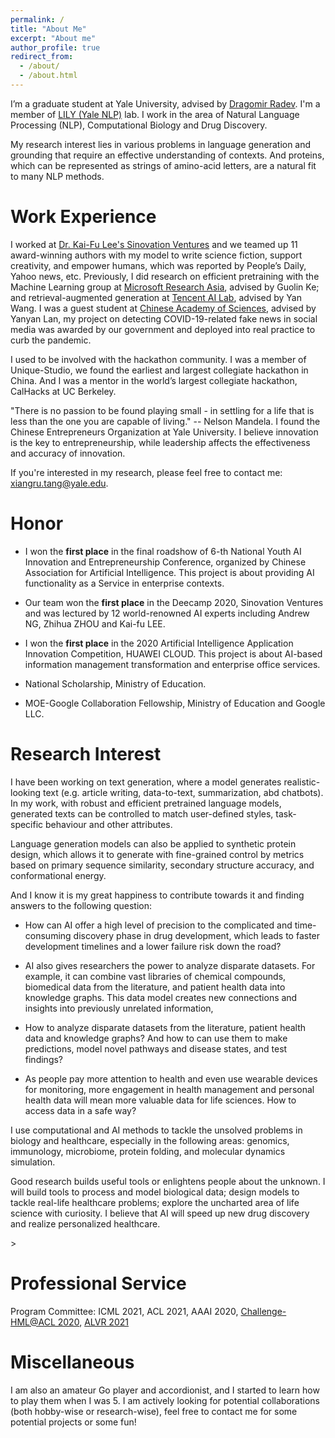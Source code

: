 ```yaml
---
permalink: /
title: "About Me"
excerpt: "About me"
author_profile: true
redirect_from: 
  - /about/
  - /about.html
---
```

I’m a graduate student at Yale University, advised by [Dragomir Radev](https://cpsc.yale.edu/people/dragomir-radev). I'm a member of [LILY (Yale NLP)](https://yale-lily.github.io/) lab. I work in the area of Natural Language Processing (NLP), Computational Biology and Drug Discovery. 

My research interest lies in various problems in language generation and grounding that require an effective understanding of contexts. And proteins, which can be represented as strings of amino-acid letters, are a natural fit to many NLP methods. 

# Work Experience

I worked at [Dr. Kai-Fu Lee's Sinovation Ventures](https://www.sinovationventures.com/) and we teamed up 11 award-winning authors with my model to write science fiction, support creativity, and empower humans, which was reported by People’s Daily, Yahoo news, etc. Previously, I did research on efficient pretraining with the Machine Learning group at [Microsoft Research Asia](https://www.microsoft.com/en-us/research/lab/microsoft-research-asia/), advised by Guolin Ke; and retrieval-augmented generation at [Tencent AI Lab](https://ai.tencent.com/ailab/en/index), advised by Yan Wang. I was a guest student at [Chinese Academy of Sciences](https://english.cas.cn/about_us/), advised by Yanyan Lan, my project on detecting COVID-19-related fake news in social media was awarded by our government and deployed into real practice to curb the pandemic.

I used to be involved with the hackathon community. I was a member of Unique-Studio, we found the earliest and largest collegiate hackathon in China. And I was a mentor in the world’s largest collegiate hackathon, CalHacks at UC Berkeley.

"There is no passion to be found playing small - in settling for a life that is less than the one you are capable of living." -- Nelson Mandela. I found the Chinese Entrepreneurs Organization at Yale University. I believe innovation is the key to entrepreneurship, while leadership affects the effectiveness and accuracy of innovation. 

If you're interested in my research, please feel free to contact me: xiangru.tang@yale.edu.

# Honor

* I won the **first place** in the final roadshow of 6-th National Youth AI Innovation and Entrepreneurship Conference, organized by Chinese Association for Artificial Intelligence. This project is about providing AI functionality as a Service in enterprise contexts.


* Our team  won the **first place** in the Deecamp 2020, Sinovation Ventures and was lectured by 12 world-renowned AI experts including Andrew NG, Zhihua ZHOU and Kai-fu LEE. 

* I won the **first place** in the 2020 Artificial Intelligence Application Innovation Competition, HUAWEI CLOUD. This project is about AI-based information management transformation and enterprise office services.

* National Scholarship, Ministry of Education.

* MOE-Google Collaboration Fellowship, Ministry of Education and Google LLC.

# Research Interest

I have been working on text generation, where a model generates realistic-looking text (e.g. article writing, data-to-text, summarization, abd chatbots). In my work, with robust and efficient pretrained language models, generated texts can be controlled to match user-defined styles, task-specific behaviour and other attributes.
 
Language generation models can also be applied to synthetic protein design, which allows it to generate with fine-grained control by metrics based on primary sequence similarity, secondary structure accuracy, and conformational energy.

And I know it is my great happiness to contribute towards it and finding answers to the following question:

* How can AI offer a high level of precision to the complicated and time-consuming discovery phase in drug development, which leads to faster development timelines and a lower failure risk down the road? 

* AI also gives researchers the power to analyze disparate datasets. For example, it can combine vast libraries of chemical compounds, biomedical data from the literature, and patient health data into knowledge graphs. This data model creates new connections and insights into previously unrelated information, 

* How to analyze disparate datasets from the literature, patient health data and knowledge graphs? And how to can use them to make predictions, model novel pathways and disease states, and test findings? 

* As people pay more attention to health and even use wearable devices for monitoring, more engagement in health management and personal health data will mean more valuable data for life sciences. How to access data in a safe way?
 

I use computational and AI methods to tackle the unsolved problems in biology and healthcare, especially in the following areas: genomics, immunology, microbiome, protein folding, and molecular dynamics simulation.

Good research builds useful tools or enlightens people about the unknown. I will build tools to process and model biological data; design models to tackle real-life healthcare problems; explore the uncharted area of life science with curiosity. I believe that AI will speed up new drug discovery and realize personalized healthcare. 


<!--
# Academic Experience
* What are general mathematical models of perceiving, reasoning and learning?
* How does intelligence emerge from a complicated structure?
* What should the new paradigm of scientific research be in this AI era?
* How do agents interact and cooperate to build things, interweave concepts and discover knowledge?

* [Tencent AI LAB](https://ai.tencent.com/ailab/en/index): Research Intern
* Research Collaboration: Working for Yale LILY Group, under Dr. Dragomir Radev
* Research Collaboration: Working for MIT CSAIL Clinical Decision Making Group, Mentor: [Di Jin](https://scholar.google.com/citations?user=x5QTK9YAAAAJ&hl=en), remotely. April. 2020 - May. 2020
* Research Collaboration: Working for CMU Multimodal Communication and Machine Learning Laboratory, Mentor: [Paul Liang](http://www.cs.cmu.edu/~pliang/), remotely. April. 2020 - 
* Institute of Computing Technology, Chinese Academy of Science, Guest student in CAS Key Lab of Network Data Science and Technology, Advisor: Prof. [Yanyan Lan](http://www.bigdatalab.ac.cn/~lanyanyan/), Beijing, China. Nov. 2018 - July 2019
* Peking University, Research Assistant in [Institute of Computer Science and Technology](http://www.wict.pku.edu.cn/english/home/index.htm), Advisor: Prof. [Rui Yan](https://scholar.google.com/citations?user=eLw6g-UAAAAJ&hl=en), Beijing, China. June 2018 - Oct. 2018
* National Language Resources Monitoring and Research Center, Research Assistant, Advisor: Prof. [Guangyou Zhou](https://scholar.google.com/citations?hl=en&user=ude9U4wAAAAJ&view_op=list_works&sortby=pubdate) and [Tingting He](https://dblp.uni-trier.de/pers/hd/h/He:Tingting), Wuhan, China. Sep. 2017 - June. 2018
-->>
# Professional Service

Program Committee: ICML 2021, ACL 2021, AAAI 2020, [Challenge-HML@ACL 2020](http://multicomp.cs.cmu.edu/acl2020multimodalworkshop/), [ALVR 2021](https://alvr-workshop.github.io/)

# Miscellaneous

I am also an amateur Go player and accordionist, and I started to learn how to play them when I was 5. I am actively looking for potential collaborations (both hobby-wise or research-wise), feel free to contact me for some potential projects or some fun!
